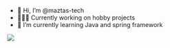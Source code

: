 - 👋 Hi, I’m @maztas-tech
- 🧑🏻‍💼 Currently working on hobby projects
- 🌱 I’m currently learning Java and spring framework

<!---
maztas-tech/maztas-tech is a ✨ special ✨ repository because its `README.md` (this file) appears on your GitHub profile.
You can click the Preview link to take a look at your changes.
--->
![](https://komarev.com/ghpvc/?username=maztas-tech&color=brightgreen&style=plastic)
